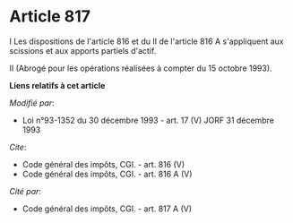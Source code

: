 # Article 817

I Les dispositions de l'article 816 et du II de l'article 816 A s'appliquent aux scissions et aux apports partiels d'actif. 

II (Abrogé pour les opérations réalisées à compter du 15 octobre 1993).

**Liens relatifs à cet article**

_Modifié par_:

  - Loi n°93-1352 du 30 décembre 1993 - art. 17 (V) JORF 31 décembre 1993

_Cite_:

  - Code général des impôts, CGI. - art. 816 (V)
  - Code général des impôts, CGI. - art. 816 A (V)

_Cité par_:

  - Code général des impôts, CGI. - art. 817 A (V)
